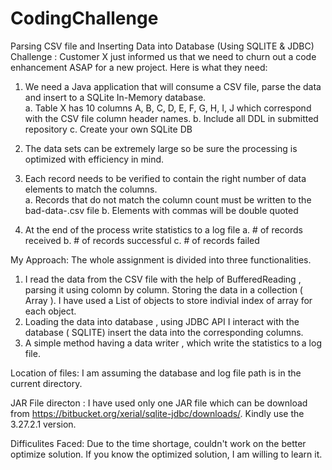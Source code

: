 # CodingChallenge
Parsing CSV file and Inserting Data into Database (Using SQLITE &amp; JDBC)
Challenge : 
Customer X just informed us that we need to churn out a code enhancement ASAP for a new project.  Here is what they need:

1. We need a Java application that will consume a CSV file, parse the data and insert to a SQLite In-Memory database.  
a. Table X has 10 columns A, B, C, D, E, F, G, H, I, J which correspond with the CSV file column header names.
b. Include all DDL in submitted repository
c. Create your own SQLite DB

2. The data sets can be extremely large so be sure the processing is optimized with efficiency in mind.  

3. Each record needs to be verified to contain the right number of data elements to match the columns.  
a. Records that do not match the column count must be written to the bad-data-<timestamp>.csv file
b. Elements with commas will be double quoted

4. At the end of the process write statistics to a log file
a. # of records received
b. # of records successful
c. # of records failed

My Approach: 
The whole assignment is divided into three functionalities. 
1. I read the data from the CSV file with the help of BufferedReading , parsing it using colomn by column. 
   Storing the data in a collection ( Array ). I have used a List of objects to store indivial index of array for each
   object. 
2. Loading the data into database , using JDBC API I interact with the database ( SQLITE) insert the data into the corresponding 
  columns. 
3. A simple method having a data writer , which write the statistics to a log file. 

Location of files: 
I am assuming the database and log file path is in the current directory. 

JAR File directon : 
I have used only one JAR file which can be download from
https://bitbucket.org/xerial/sqlite-jdbc/downloads/. 
Kindly use the 3.27.2.1 version. 

Difficulites Faced: 
Due to the time shortage, couldn't work on the better optimize solution. If you know the optimized solution, I am willing to learn it.
